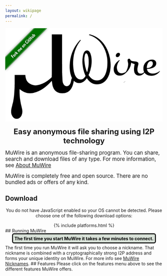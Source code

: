 ```yaml
---
layout: wikipage
permalink: /
---
```

<div class="logoAndForkMe">
<span class="forkme">
<a href="https://github.com/zlatinb/muwire"><img width="149" height="149" src="/forkme.png" class="attachment-full size-full" alt="Fork me on GitHub"></a>
</span>
<span class="logo">
<img src="MuWire.png"/><br/>
<center><p><b><font size="+2">Easy anonymous file sharing  using I2P technology</font></b></p></center>
</span>
</div>
<script language="JavaScript">

const VERSION="0.8.12"
const beta=true

<!--
// This script sets OSName variable as follows:
// "Windows"    for all versions of Windows
// "MacOS"      for all versions of Macintosh OS
// "Linux"      for all versions of Linux
// "UNIX"       for all other UNIX flavors 
// "Unknown OS" indicates failure to detect the OS

var OSName="Unknown OS";
if (navigator.appVersion.indexOf("Win")!=-1) OSName="Windows";
if (navigator.appVersion.indexOf("Mac")!=-1) OSName="MacOS";
if (navigator.appVersion.indexOf("Linux")!=-1) OSName="Linux";
else if (navigator.appVersion.indexOf("X11")!=-1) OSName="UNIX";

window.mobileAndTabletCheck = function() {
  let check = false;
  (function(a){if(/(android|bb\d+|meego).+mobile|avantgo|bada\/|blackberry|blazer|compal|elaine|fennec|hiptop|iemobile|ip(hone|od)|iris|kindle|lge |maemo|midp|mmp|mobile.+firefox|netfront|opera m(ob|in)i|palm( os)?|phone|p(ixi|re)\/|plucker|pocket|psp|series(4|6)0|symbian|treo|up\.(browser|link)|vodafone|wap|windows ce|xda|xiino|android|ipad|playbook|silk/i.test(a)||/1207|6310|6590|3gso|4thp|50[1-6]i|770s|802s|a wa|abac|ac(er|oo|s\-)|ai(ko|rn)|al(av|ca|co)|amoi|an(ex|ny|yw)|aptu|ar(ch|go)|as(te|us)|attw|au(di|\-m|r |s )|avan|be(ck|ll|nq)|bi(lb|rd)|bl(ac|az)|br(e|v)w|bumb|bw\-(n|u)|c55\/|capi|ccwa|cdm\-|cell|chtm|cldc|cmd\-|co(mp|nd)|craw|da(it|ll|ng)|dbte|dc\-s|devi|dica|dmob|do(c|p)o|ds(12|\-d)|el(49|ai)|em(l2|ul)|er(ic|k0)|esl8|ez([4-7]0|os|wa|ze)|fetc|fly(\-|_)|g1 u|g560|gene|gf\-5|g\-mo|go(\.w|od)|gr(ad|un)|haie|hcit|hd\-(m|p|t)|hei\-|hi(pt|ta)|hp( i|ip)|hs\-c|ht(c(\-| |_|a|g|p|s|t)|tp)|hu(aw|tc)|i\-(20|go|ma)|i230|iac( |\-|\/)|ibro|idea|ig01|ikom|im1k|inno|ipaq|iris|ja(t|v)a|jbro|jemu|jigs|kddi|keji|kgt( |\/)|klon|kpt |kwc\-|kyo(c|k)|le(no|xi)|lg( g|\/(k|l|u)|50|54|\-[a-w])|libw|lynx|m1\-w|m3ga|m50\/|ma(te|ui|xo)|mc(01|21|ca)|m\-cr|me(rc|ri)|mi(o8|oa|ts)|mmef|mo(01|02|bi|de|do|t(\-| |o|v)|zz)|mt(50|p1|v )|mwbp|mywa|n10[0-2]|n20[2-3]|n30(0|2)|n50(0|2|5)|n7(0(0|1)|10)|ne((c|m)\-|on|tf|wf|wg|wt)|nok(6|i)|nzph|o2im|op(ti|wv)|oran|owg1|p800|pan(a|d|t)|pdxg|pg(13|\-([1-8]|c))|phil|pire|pl(ay|uc)|pn\-2|po(ck|rt|se)|prox|psio|pt\-g|qa\-a|qc(07|12|21|32|60|\-[2-7]|i\-)|qtek|r380|r600|raks|rim9|ro(ve|zo)|s55\/|sa(ge|ma|mm|ms|ny|va)|sc(01|h\-|oo|p\-)|sdk\/|se(c(\-|0|1)|47|mc|nd|ri)|sgh\-|shar|sie(\-|m)|sk\-0|sl(45|id)|sm(al|ar|b3|it|t5)|so(ft|ny)|sp(01|h\-|v\-|v )|sy(01|mb)|t2(18|50)|t6(00|10|18)|ta(gt|lk)|tcl\-|tdg\-|tel(i|m)|tim\-|t\-mo|to(pl|sh)|ts(70|m\-|m3|m5)|tx\-9|up(\.b|g1|si)|utst|v400|v750|veri|vi(rg|te)|vk(40|5[0-3]|\-v)|vm40|voda|vulc|vx(52|53|60|61|70|80|81|83|85|98)|w3c(\-| )|webc|whit|wi(g |nc|nw)|wmlb|wonu|x700|yas\-|your|zeto|zte\-/i.test(a.substr(0,4))) check = true;})(navigator.userAgent||navigator.vendor||window.opera);
  return check;
};
</script>
<style>
div.logoAndForkMe {
   position:relative;
}
span.forkme {
  float:left;
  position:absolute;
}
span.logo {
}

.screenshot {
   float: left;
   width: 30%;
   margin: 10px;
   border : 1px solid black;
}

.screenshot img {
   opacity: 0.8;
   cursor:pointer;
}

.screenshot img:hover {
   opacity: 1;
}

.screenshots {
   background-color: #d8e1d8;
   border-radius: 6px;
   border: 3px solid black; 
}

.screenshots:after {
   content : "";
   display:table;
   clear : both;
}

.imgContainer {
   position: relative;
   display : none;
   border: 3px solid black;
   border-radius: 6px; 
}

.closebtn {
   position: absolute;
   top: 10px;
   right: 15px;
   color : black;
   font-size: 35px;
   cursor: pointer;
}

a.get-muwire {
   display: inline-block;
  top: 50%;
  padding: .4em;
  margin: .2em;
  line-height: 1em;
  font-size: 1.8em;
  color: white;
  font-family: Arial, Helvetica, sans-serif;
  font-weight: bold;
  text-transform: uppercase;
  text-decoration: none;
  text-align: center;
  //background: green;
  background-image : radial-gradient(#3fb97a 30%, green);
  border-radius: .3em;
  text-shadow: 1px 1px 1px rgba(0,0,0,.2);
  box-shadow: 2px 2px 4px rgba(0, 0, 0, 0.3), 1em 3em 2em 0.5em rgba(255, 255, 255, 0.3) inset, inset -.2em -.5em 1em -0em rgba(0,0,0,.3);
  border : 3px solid black;
}
a.get-muwire:hover {
  color: #333333
}

a.get-beta {
   display: inline-block;
  top: 50%;
  padding: .4em;
  margin: .2em;
  line-height: 1em;
  font-size: 1.8em;
  color: white;
  font-family: Arial, Helvetica, sans-serif;
  font-weight: bold;
  text-transform: uppercase;
  text-decoration: none;
  text-align: center;
  //background: green;
  background-image : radial-gradient(orange 30%, darkorange);
  border-radius: .3em;
  text-shadow: 1px 1px 1px rgba(0,0,0,.2);
  box-shadow: 2px 2px 4px rgba(0, 0, 0, 0.3), 1em 3em 2em 0.5em rgba(255, 255, 255, 0.3) inset, inset -.2em -.5em 1em -0em rgba(0,0,0,.3);
  border : 3px solid black;
}
a.get-beta:hover {
  color: #333333
}

a.platforms {
   display: inline-block;
  top: 50%;
  padding: .4em;
  margin: .2em;
  line-height: 1em;
  font-size: 1.4em;
  color: white;
  font-family: Arial, Helvetica, sans-serif;
  font-weight: bold;
  text-transform: uppercase;
  text-decoration: none;
  text-align: center;
  //background: green;
  background-image : radial-gradient(blue 30%, darkblue);
  border-radius: .3em;
  text-shadow: 1px 1px 1px rgba(0,0,0,.2);
  box-shadow: 2px 2px 4px rgba(0, 0, 0, 0.3), 1em 3em 2em 0.5em rgba(255, 255, 255, 0.3) inset, inset -.2em -.5em 1em -0em rgba(0,0,0,.3);
  border : 3px solid black;
}
a.platforms:hover {
  color: #333333
}

div.unixType {
  border: 3px solid black;
  margin: 20px;
  border-radius: 6px;
  background-color: #d8e1d8;
}

h2.left {
  text-align: left;
}

</style>

<p><big>MuWire is an anonymous file-sharing program.  You can share, search and download files of any type.  For more information, see <a href="https://muwire.com/about.html">About MuWire</a></big></p>

<p><big>MuWire is completely free and open source.  There are no bundled ads or offers of any kind.</big></p>

<h2>Download</h2>
<center>
<noscript>
<style>
a.get-muwire {
	display: block;
}
</style>
<p>You do not have JavaScript enabled so your OS cannot be detected.  Please choose one of the following download options:</p>
{% include platforms.html %}
</noscript>
<script language="JavaScript">
if (window.mobileAndTabletCheck()) {
    document.write("<font size='+2'><b>MuWire does not work on mobile devices or tablets yet.  Please come back later.</b></font><br/>");
} else if (OSName == "Windows") {
    document.write('<a class="get-muwire" href="https://muwire.com/downloads/MuWire-' + VERSION + '.exe">Get MuWire ' + VERSION + ' for Windows</a></br>');
    if (beta)
        document.write('<a class="get-beta" href="https://muwire.com/beta.html">Get MuWire BETA</a></br>')
    document.write("<a class='platforms' href='https://muwire.com/index-nojs.html'>other platforms</a></br>")
} else if (OSName == "MacOS") {
    document.write('<a class="get-muwire" href="https://muwire.com/downloads/MuWire-' + VERSION +'.dmg">Get MuWire ' + VERSION + ' for Mac OS</a></br>');
    if (beta)
        document.write('<a class="get-beta" href="https://muwire.com/beta.html">Get MuWire BETA</a></br>')
    document.write("<a class='platforms' href='https://muwire.com/index-nojs.html'>other platforms</a></br>")
} else {
    document.write("<div class='unixType'>")
    document.write("<b>Linux</b><br/>");
    document.write('<b>x86-64 (Desktops, laptops)</b>: <a href="https://muwire.com/downloads/MuWire-' + VERSION + '.AppImage">MuWire-' + VERSION + '.AppImage</a></br>');
    document.write('<b>aarch64 (Raspberry Pi 64-bit)</b>: <a href="https://muwire.com/downloads/MuWire-aarch64-' + VERSION + '.AppImage">MuWire-aarch64-' + VERSION + '.AppImage</a></br>');
    document.write('Mark the file executable and run it.  You may need to install <a href="https://github.com/AppImage/AppImageKit/wiki/FUSE">FUSE</a>.</br>');
    document.write('</div>');
    document.write("<div class='unixType'>")
    document.write('<b>Other UNIX systems or non-X86 architectures</b>:<br/> Download <a href="https://muwire.com/downloads/MuWire-' + VERSION + '.zip">MuWire-' + VERSION + '.zip</a></br>');
    document.write('Unzip the file and run the <i>bin/MuWire</i> script.  ');
    document.write('You need to have Java 11 and an I2P router.</br> ');
    document.write('<a href="https://muwire.com/downloads/MuWire-' + VERSION + '.zip.sig">GPG Signature</a>  ');
    document.write('<a href="https://keybase.io/zlatinb">GPG key</a></br>');
    document.write('<a href="https://github.com/zlatinb/muwire/wiki/GPG-Signatures">How to verify signatures</a><br/>')
    document.write('This is a reproducible build.  <a href="https://github.com/zlatinb/muwire/wiki/Reproducible-build">More info</a>')
    document.write("</div>")
    if (beta)
        document.write('<a class="get-beta" href="https://muwire.com/beta.html">Get MuWire BETA</a></br>')
    document.write("<a class='platforms' href='https://muwire.com/index-nojs.html'>other platforms</a></br>")

}
</script>
<br/>
</center>

<style>
.accordion {
  border-radius:6px;
  color: #444;
  padding: 18px;
  width: 100%;
  border: none;
  text-align: left;
  outline: none;
  transition: 0.8s;
}

.bullet {
  float: left;
  font-size: 35px;
  color: black;
  margin-top: -0.2em;
}

.featureName {
  font-weight: bold;
  font-size: 15px;
  color: white;
  display: inline-block;
  padding : 0.5em;
  border-radius: 6px;
  width:20em;
  text-align:center;
  margin-left: 1.5em;
  text-shadow: 1px 1px 1px rgba(0,0,0,.2);
  background-image : radial-gradient(#3fb97a 40%, green);
  border : 3px solid black;
}


.active {
  text-decoration-line: underline;
}

.panel {
  max-height: 0;
  overflow: hidden;
  transition: max-height 0.3s ease-out;
  border-radius : 6px;
  color: black;
  background-color: #d8e1d8;
}

.tooltip {
  position: relative;
  display: inline-block;
  color:black;
  font-weight:bold;
  background-color: #d8e1d8;
  border-radius : 6px;
  padding : 0.3em;
  margin-bottom : 0.4em;
  border: 3px solid black;
}

.tooltip .tooltiptext {
  visibility: hidden;
  width: 240px;
  text-align: center;
  border-radius: 6px;
  padding: 10px;

  /* Position the tooltip */
  position: absolute;
  z-index: 1;
  color: white;
  margin-left:20px;
  background-image: radial-gradient(#84a684 50%,#3fb97a);
  border: 3px solid black;

}

.tooltip:hover .tooltiptext {
  visibility: visible;
}

div#fmot {
  float:left;
}
div#powered {
  float: right;
}
div#dedicated {
  text-align:center;
  display:inline-block;
  margin-top:25px;
}

</style>

## Running MuWire
<center>
<div class="tooltip">
The first time you start MuWire it takes a few minutes to connect. 
<span class="tooltiptext">MuWire uses the I2P network to provide anonymity.  Connecting to I2P for the first time can take a while.</span>
</div>
</center>
The first time you run MuWire it will ask you to choose a nickname.  That nickname is combined with a cryptographically strong I2P address and forms your unique identity on MuWire.  For more info see <a href="/nicknames.html">MuWire Nicknames</a>.

## Features
<noscript>
<style>
div#features {
	display: none;
}
</style>
Please click on the features menu above to see the different features MuWire offers.
</noscript>
<div id="features">
<div class="accordion">
<div class="bullet">&bull;</div>
<p class="featureName">Finding files shared by others</p>
<div class="panel">
You can search by keywords or by file hash.  All keywords have to match for a result to be returned.
If want to share or find a specific file you can use the hash to make sure it is the right one.  You can also use <a class="panelLink" href="/search-phrases.html">Search Phrases</a>.<br/>
</div>
</div>

<div class="accordion">
<div class="bullet">&bull;</div>
<p class="featureName">Sharing your own files</p>
<div class="panel">
You can <a class="panelLink" href="/sharing.html">share your own files</a> with other MuWire
users, with several options:
<ul><li>You can organize the files into
<a class="panelLink" href="/file-feeds.html">automatic feeds</a> like for a blog.</li>
<li>You can <a class="panelLink" href="/sidecar-files.html">add comments</a>
about your shared files.</li>
<li>You can <a href="/file-certificates.html">issue a certificate</a>
for a file you share to prove to others that you have the file.</li>
<li>You can group several files together into a
<a class="panelLink" href="/collections.html">Collection</a>.</li>
</ul>

</div>
</div>

<div class="accordion">
<div class="bullet">&bull;</div>
<p class="featureName">Messages And Chat</p>
<div class="panel">
You can <a class="panelLink" href="/chat.html">communicate with other MuWire users</a> anonymously.
</div>
</div>

<div class="accordion">
<div class="bullet">&bull;</div>
<p class="featureName">Web of Trust</p>
<div class="panel">
You can choose to <a class="panelLink" href="/trust.html">trust or distrust</a> other MuWire users,
and see who they trust and distrust in turn.
</div>
</div>
</div>

<script>
var acc = document.getElementsByClassName("accordion");
var i;

for (i = 0; i < acc.length; i++) {
  acc[i].addEventListener("mouseenter", function() {
    var button = this.getElementsByTagName("p")[0]
    button.classList.toggle("active");
    var panel = this.getElementsByTagName("div")[1]
    panel.style.maxHeight = panel.scrollHeight + "px";
    panel.style.border = "3px solid black"
    panel.style.padding = "0.2em 18px 0.2em"
  });
  acc[i].addEventListener("mouseleave", function() {
    var button = this.getElementsByTagName("p")[0]
    button.classList.toggle("active");
    var panel = this.getElementsByTagName("div")[1]
    panel.style.maxHeight = null;
    panel.style.border = null
    panel.style.padding = null
  })
}

function expandImg(imgs) {
    var expandedImg = document.getElementById("expandedImg")
    expandedImg.src = imgs.src
    expandedImg.parentElement.style.display = "block"
}

</script>

